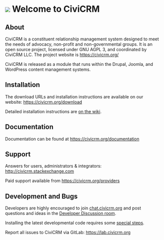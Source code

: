 ![](i/logo_lg.png) Welcome to CiviCRM 
=====================================

About
-----

CiviCRM is a constituent relationship management system designed to
meet the needs of advocacy, non-profit and non-governmental groups.
It is an open source project, licensed under GNU AGPL 3, and
coordinated by CiviCRM LLC. The project website is https://civicrm.org/

CiviCRM is released as a module that runs within the Drupal, Joomla,
and WordPress content management systems.


Installation
------------

The download URLs and installation instructions are available on our website:
https://civicrm.org/download

Detailed installation instructions are [on the wiki](https://wiki.civicrm.org/confluence/display/CRMDOC/Installation+and+Upgrades).


Documentation
-------------

Documentation can be found at https://civicrm.org/documentation


Support
-------

Answers for users, administrators & integrators:
http://civicrm.stackexchange.com

Paid support available from
https://civicrm.org/providers


Development and Bugs
--------------------

Developers are highly encouraged to join [chat.civicrm.org](https://chat.civicrm.org) and post
questions and ideas in the [Developer Discussion room](https://chat.civicrm.org/civicrm/channels/dev).

Installing the latest developmental code requires some [special steps](http://wiki.civicrm.org/confluence/display/CRMDOC/Contributing+to+CiviCRM+using+GitHub). 

Report all issues to CiviCRM via GitLab:
https://lab.civicrm.org
